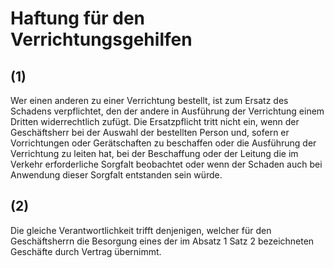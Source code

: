 # Haftung für den Verrichtungsgehilfen



## (1)

 Wer einen anderen zu einer Verrichtung bestellt, ist zum Ersatz des Schadens verpflichtet, den der andere in Ausführung der Verrichtung einem Dritten widerrechtlich zufügt. Die Ersatzpflicht tritt nicht ein, wenn der Geschäftsherr bei der Auswahl der bestellten Person und, sofern er Vorrichtungen oder Gerätschaften zu beschaffen oder die Ausführung der Verrichtung zu leiten hat, bei der Beschaffung oder der Leitung die im Verkehr erforderliche Sorgfalt beobachtet oder wenn der Schaden auch bei Anwendung dieser Sorgfalt entstanden sein würde.

## (2)

 Die gleiche Verantwortlichkeit trifft denjenigen, welcher für den Geschäftsherrn die Besorgung eines der im Absatz 1 Satz 2 bezeichneten Geschäfte durch Vertrag übernimmt. 

